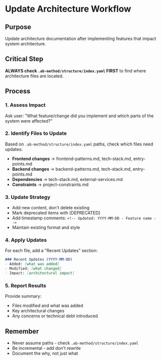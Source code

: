 # Update Architecture Workflow

## Purpose
Update architecture documentation after implementing features that impact system architecture.

## Critical Step
**ALWAYS check `.ab-method/structure/index.yaml` FIRST** to find where architecture files are located.

## Process

### 1. Assess Impact
Ask user: "What feature/change did you implement and which parts of the system were affected?"

### 2. Identify Files to Update
Based on `.ab-method/structure/index.yaml` paths, check which files need updates:
- **Frontend changes** → frontend-patterns.md, tech-stack.md, entry-points.md
- **Backend changes** → backend-patterns.md, tech-stack.md, entry-points.md  
- **Dependencies** → tech-stack.md, external-services.md
- **Constraints** → project-constraints.md

### 3. Update Strategy
- Add new content, don't delete existing
- Mark deprecated items with [DEPRECATED]
- Add timestamp comments: `<!-- Updated: YYYY-MM-DD - Feature name -->`
- Maintain existing format and style

### 4. Apply Updates
For each file, add a "Recent Updates" section:
```markdown
### Recent Updates (YYYY-MM-DD)
- Added: [what was added]
- Modified: [what changed]
- Impact: [architectural impact]
```

### 5. Report Results
Provide summary:
- Files modified and what was added
- Key architectural changes
- Any concerns or technical debt introduced

## Remember
- Never assume paths - check `.ab-method/structure/index.yaml`
- Be incremental - add don't rewrite
- Document the why, not just what
